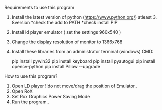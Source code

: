 Requirements to use this program

1. Install the latest version of python (https://www.python.org/) atleast 3. 8version
   *check the add to PATH
   *check install PIP
2. Install ld player emulator ( set the settings 960x540 )
3. Change the display resolution of monitor to 1366x768
4. Install these libraries from an administrator terminal (windows) CMD:

   pip install pywin32
   pip install keyboard
   pip install pyautogui
   pip install opencv-python
   pip install Pillow --upgrade

How to use this program?

1. Open LD player !!do not move/drag the position of Emulator..
2. Open RoX
3. Set Rox Graphics Power Saving Mode
4. Run the program..

